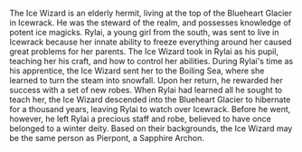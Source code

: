 The Ice Wizard is an elderly hermit, living at the top of the Blueheart Glacier in Icewrack. He was the steward of the realm, and possesses knowledge of potent ice magicks. Rylai, a young girl from the south, was sent to live in Icewrack because her innate ability to freeze everything around her caused great problems for her parents. The Ice Wizard took in Rylai as his pupil, teaching her his craft, and how to control her abilities.
During Rylai's time as his apprentice, the Ice Wizard sent her to the Boiling Sea, where she learned to turn the steam into snowfall. Upon her return, he rewarded her success with a set of new robes. When Rylai had learned all he sought to teach her, the Ice Wizard descended into the Blueheart Glacier to hibernate for a thousand years, leaving Rylai to watch over Icewrack. Before he went, however, he left Rylai a precious staff and robe, believed to have once belonged to a winter deity.
Based on their backgrounds, the Ice Wizard may be the same person as Pierpont, a Sapphire Archon.
